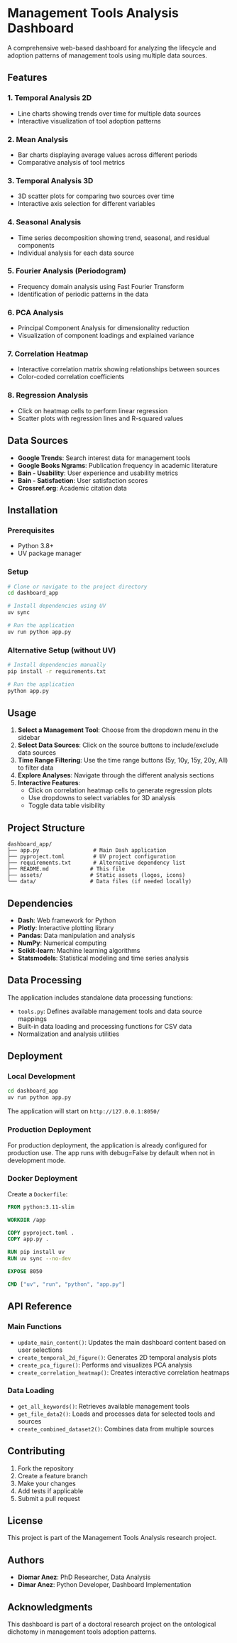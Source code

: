 # Management Tools Analysis Dashboard

A comprehensive web-based dashboard for analyzing the lifecycle and adoption patterns of management tools using multiple data sources.

## Features

### 1. Temporal Analysis 2D

- Line charts showing trends over time for multiple data sources
- Interactive visualization of tool adoption patterns

### 2. Mean Analysis

- Bar charts displaying average values across different periods
- Comparative analysis of tool metrics

### 3. Temporal Analysis 3D

- 3D scatter plots for comparing two sources over time
- Interactive axis selection for different variables

### 4. Seasonal Analysis

- Time series decomposition showing trend, seasonal, and residual components
- Individual analysis for each data source

### 5. Fourier Analysis (Periodogram)

- Frequency domain analysis using Fast Fourier Transform
- Identification of periodic patterns in the data

### 6. PCA Analysis

- Principal Component Analysis for dimensionality reduction
- Visualization of component loadings and explained variance

### 7. Correlation Heatmap

- Interactive correlation matrix showing relationships between sources
- Color-coded correlation coefficients

### 8. Regression Analysis

- Click on heatmap cells to perform linear regression
- Scatter plots with regression lines and R-squared values

## Data Sources

- **Google Trends**: Search interest data for management tools
- **Google Books Ngrams**: Publication frequency in academic literature
- **Bain - Usability**: User experience and usability metrics
- **Bain - Satisfaction**: User satisfaction scores
- **Crossref.org**: Academic citation data

## Installation

### Prerequisites

- Python 3.8+
- UV package manager

### Setup

```bash
# Clone or navigate to the project directory
cd dashboard_app

# Install dependencies using UV
uv sync

# Run the application
uv run python app.py
```

### Alternative Setup (without UV)

```bash
# Install dependencies manually
pip install -r requirements.txt

# Run the application
python app.py
```

## Usage

1. **Select a Management Tool**: Choose from the dropdown menu in the sidebar
2. **Select Data Sources**: Click on the source buttons to include/exclude data sources
3. **Time Range Filtering**: Use the time range buttons (5y, 10y, 15y, 20y, All) to filter data
4. **Explore Analyses**: Navigate through the different analysis sections
5. **Interactive Features**:
   - Click on correlation heatmap cells to generate regression plots
   - Use dropdowns to select variables for 3D analysis
   - Toggle data table visibility

## Project Structure

```
dashboard_app/
├── app.py                 # Main Dash application
├── pyproject.toml         # UV project configuration
├── requirements.txt       # Alternative dependency list
├── README.md             # This file
├── assets/               # Static assets (logos, icons)
└── data/                 # Data files (if needed locally)
```

## Dependencies

- **Dash**: Web framework for Python
- **Plotly**: Interactive plotting library
- **Pandas**: Data manipulation and analysis
- **NumPy**: Numerical computing
- **Scikit-learn**: Machine learning algorithms
- **Statsmodels**: Statistical modeling and time series analysis

## Data Processing

The application includes standalone data processing functions:

- `tools.py`: Defines available management tools and data source mappings
- Built-in data loading and processing functions for CSV data
- Normalization and analysis utilities

## Deployment

### Local Development

```bash
cd dashboard_app
uv run python app.py
```

The application will start on `http://127.0.0.1:8050/`

### Production Deployment

For production deployment, the application is already configured for production use. The app runs with debug=False by default when not in development mode.

### Docker Deployment

Create a `Dockerfile`:

```dockerfile
FROM python:3.11-slim

WORKDIR /app

COPY pyproject.toml .
COPY app.py .

RUN pip install uv
RUN uv sync --no-dev

EXPOSE 8050

CMD ["uv", "run", "python", "app.py"]
```

## API Reference

### Main Functions

- `update_main_content()`: Updates the main dashboard content based on user selections
- `create_temporal_2d_figure()`: Generates 2D temporal analysis plots
- `create_pca_figure()`: Performs and visualizes PCA analysis
- `create_correlation_heatmap()`: Creates interactive correlation heatmaps

### Data Loading

- `get_all_keywords()`: Retrieves available management tools
- `get_file_data2()`: Loads and processes data for selected tools and sources
- `create_combined_dataset2()`: Combines data from multiple sources

## Contributing

1. Fork the repository
2. Create a feature branch
3. Make your changes
4. Add tests if applicable
5. Submit a pull request

## License

This project is part of the Management Tools Analysis research project.

## Authors

- **Diomar Anez**: PhD Researcher, Data Analysis
- **Dimar Anez**: Python Developer, Dashboard Implementation

## Acknowledgments

This dashboard is part of a doctoral research project on the ontological dichotomy in management tools adoption patterns.
